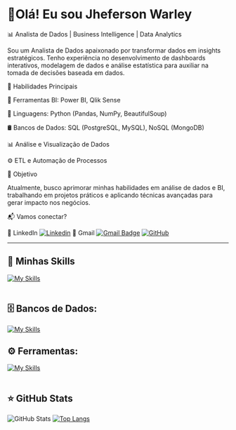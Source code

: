  <h1>👋Olá! Eu sou Jheferson Warley</h1>

📊 Analista de Dados | Business Intelligence | Data Analytics

Sou um Analista de Dados apaixonado por transformar dados em insights estratégicos. Tenho experiência no desenvolvimento de dashboards interativos, modelagem de dados e análise estatística para auxiliar na tomada de decisões baseada em dados.

🚀 Habilidades Principais

📌 Ferramentas BI: Power BI, Qlik Sense

🐍 Linguagens: Python (Pandas, NumPy, BeautifulSoup)

🛢️ Bancos de Dados: SQL (PostgreSQL, MySQL), NoSQL (MongoDB)

📊 Análise e Visualização de Dados

⚙️ ETL e Automação de Processos

🎯 Objetivo

Atualmente, busco aprimorar minhas habilidades em análise de dados e BI, trabalhando em projetos práticos e aplicando técnicas avançadas para gerar impacto nos negócios.

📬 Vamos conectar?

💼 LinkedIn [![Linkedin](https://img.shields.io/badge/jhefersonwarley-blue?style=flat-square&logo=Linkedin&logoColor=white&link=https://www.linkedin.com/in/jheferson-warley)](https://www.linkedin.com/in/jheferson-warley)
📧 Gmail [![Gmail Badge](https://img.shields.io/badge/-jhefersonwarley@gmail.com-006bed?style=flat-square&logo=Gmail&logoColor=white&link=mailto:jhefersonwarley@gmail.com)](mailto:jhefersonwarley@gmail.com)
          [![GitHub](https://img.shields.io/github/followers/jheferson-warley?label=follow&style=social)](https://github.com/jheferson-warley)

---

## 🚀 Minhas Skills
[![My Skills](https://skillicons.dev/icons?i=python,javascript,php,css,bootstrap,html)](https://skillicons.dev)<br><br>

## 🗄️ Bancos de Dados: 
[![My Skills](https://skillicons.dev/icons?i=mysql,mongo)](https://skillicons.dev)
## ⚙️ Ferramentas:
[![My Skills](https://skillicons.dev/icons?i=git,github,vscode,eclipse)](https://skillicons.dev)<br><br>

## ⭐ GitHub Stats

![GitHub Stats](https://github-readme-stats.vercel.app/api?username=jheferson-warley&show_icons=true)
[![Top Langs](https://github-readme-stats.vercel.app/api/top-langs/?username=jheferson-warley)](https://github.com/jheferson-warley/github-readme-stats)
